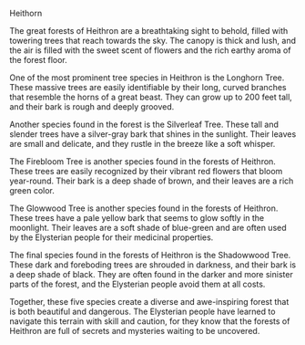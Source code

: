 Heithorn

The great forests of Heithron are a breathtaking sight to behold, filled with towering trees that reach towards the sky. The canopy is thick and lush, and the air is filled with the sweet scent of flowers and the rich earthy aroma of the forest floor.

One of the most prominent tree species in Heithron is the Longhorn Tree. These massive trees are easily identifiable by their long, curved branches that resemble the horns of a great beast. They can grow up to 200 feet tall, and their bark is rough and deeply grooved.

Another species found in the forest is the Silverleaf Tree. These tall and slender trees have a silver-gray bark that shines in the sunlight. Their leaves are small and delicate, and they rustle in the breeze like a soft whisper.

The Firebloom Tree is another species found in the forests of Heithron. These trees are easily recognized by their vibrant red flowers that bloom year-round. Their bark is a deep shade of brown, and their leaves are a rich green color.

The Glowwood Tree is another species found in the forests of Heithron. These trees have a pale yellow bark that seems to glow softly in the moonlight. Their leaves are a soft shade of blue-green and are often used by the Elysterian people for their medicinal properties.

The final species found in the forests of Heithron is the Shadowwood Tree. These dark and foreboding trees are shrouded in darkness, and their bark is a deep shade of black. They are often found in the darker and more sinister parts of the forest, and the Elysterian people avoid them at all costs.

Together, these five species create a diverse and awe-inspiring forest that is both beautiful and dangerous. The Elysterian people have learned to navigate this terrain with skill and caution, for they know that the forests of Heithron are full of secrets and mysteries waiting to be uncovered.
